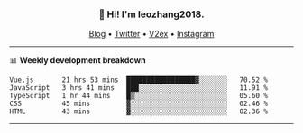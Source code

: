 <h3 align="center">👋 Hi! I'm leozhang2018.</h3>
<p align="center">
  <a href="https://code.leozhang2018.me">Blog</a> •
  <a href="https://twitter.com/leozhang2018">Twitter</a> •
  <a href="https://www.v2ex.com/member/leozhang">V2ex</a> •
  <a href="https://www.instagram.com/leozhanghere">Instagram</a>
</p>

-------

📊 **Weekly development breakdown**
<!--START_SECTION:waka-->
```text
Vue.js       21 hrs 53 mins  █████████████████▓░░░░░░░   70.52 % 
JavaScript   3 hrs 41 mins   ███░░░░░░░░░░░░░░░░░░░░░░   11.91 % 
TypeScript   1 hr 44 mins    █▒░░░░░░░░░░░░░░░░░░░░░░░   05.60 % 
CSS          45 mins         ▓░░░░░░░░░░░░░░░░░░░░░░░░   02.46 % 
HTML         43 mins         ▓░░░░░░░░░░░░░░░░░░░░░░░░   02.36 % 
```
<!--END_SECTION:waka-->
-------
